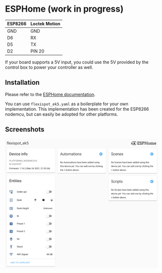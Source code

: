 # ESPHome (work in progress)

| ESP8266 | Loctek Motion |
| ------- | ------------- |
| GND     | GND           |
| D6      | RX            |
| D5      | TX            |
| D2      | PIN 20        |

If your board supports a 5V input, you could use the 5V provided by the control box to power your controller as well.

## Installation

Please refer to the [ESPHome documentation](https://esphome.io/guides/getting_started_command_line.html).

You can use `flexispot_ek5.yaml` as a boilerplate for your own implementation. This implementation has been created for the ESP8266 nodemcu, but can easily be adopted for other platforms.

## Screenshots
![ESPHome in Home Assistant](../../images/esphome.png)